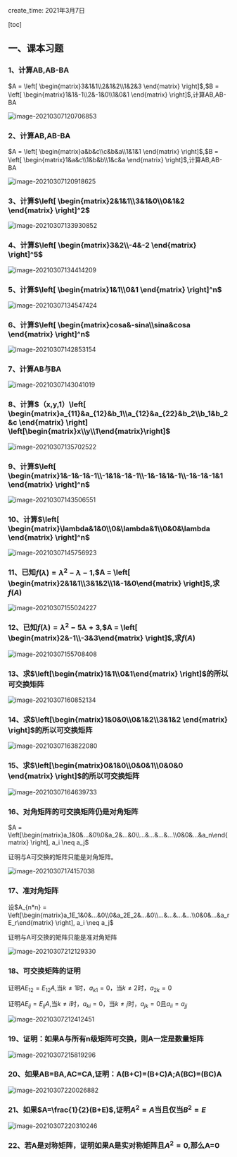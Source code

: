 create_time: 2021年3月7日

[toc]

## 一、课本习题

### 1、计算AB,AB-BA

$A = \left[ \begin{matrix}3&1&1\\2&1&2\\1&2&3 \end{matrix} \right]$,$B = \left[ \begin{matrix}1&1&-1\\2&-1&0\\1&0&1 \end{matrix} \right]$,计算AB,AB-BA

![image-20210307120706853](.\images\矩阵1.png)



### 2、计算AB,AB-BA

$A = \left[ \begin{matrix}a&b&c\\c&b&a\\1&1&1 \end{matrix} \right]$,$B = \left[ \begin{matrix}1&a&c\\1&b&b\\1&c&a \end{matrix} \right]$,计算AB,AB-BA

![image-20210307120918625](.\images\矩阵2.png)

### 3、计算$\left[ \begin{matrix}2&1&1\\3&1&0\\0&1&2 \end{matrix} \right]^2$

![image-20210307133930852](.\images\矩阵3.png)



### 4、计算$\left[ \begin{matrix}3&2\\-4&-2 \end{matrix} \right]^5$

![image-20210307134414209](.\images\矩阵4.png)



### 5、计算$\left[ \begin{matrix}1&1\\0&1 \end{matrix} \right]^n$

![image-20210307134547424](.\images\矩阵5.png)

### 6、计算$\left[ \begin{matrix}cosa&-sina\\sina&cosa \end{matrix} \right]^n$

![image-20210307142853154](.\images\矩阵6.png)



### 7、计算AB与BA

![image-20210307143041019](.\images\矩阵8.png)



### 8、计算$（x,y,1）\left[ \begin{matrix}a_{11}&a_{12}&b_1\\a_{12}&a_{22}&b_2\\b_1&b_2&c \end{matrix} \right] \left[\begin{matrix}x\\y\\1\end{matrix}\right]$

![image-20210307135702522](.\images\矩阵7.png)



### 9、计算$\left[ \begin{matrix}1&-1&-1&-1\\-1&1&-1&-1\\-1&-1&1&-1\\-1&-1&-1&1 \end{matrix} \right]^n$

![image-20210307143506551](.\images\矩阵9.png)



### 10、计算$\left[ \begin{matrix}\lambda&1&0\\0&\lambda&1\\0&0&\lambda \end{matrix} \right]^n$

![image-20210307145756923](.\images\矩阵10.png)



### 11、已知$f(\lambda)=\lambda^2-\lambda-1$,$A = \left[ \begin{matrix}2&1&1\\3&1&2\\1&-1&0\end{matrix} \right]$,求$f(A)$

![image-20210307155024227](.\images\矩阵11.png)



### 12、已知$f(\lambda)=\lambda^2-5\lambda+3$,$A = \left[ \begin{matrix}2&-1\\-3&3\end{matrix} \right]$,求$f(A)$

![image-20210307155708408](.\images\矩阵12.png)



### 13、求$\left[\begin{matrix}1&1\\0&1\end{matrix} \right]$的所以可交换矩阵

![image-20210307160852134](.\images\矩阵13.png)



### 14、求$\left[\begin{matrix}1&0&0\\0&1&2\\3&1&2 \end{matrix} \right]$的所以可交换矩阵

![image-20210307163822080](.\images\矩阵14.png)



### 15、求$\left[\begin{matrix}0&1&0\\0&0&1\\0&0&0 \end{matrix} \right]$的所以可交换矩阵

![image-20210307164639733](.\images\矩阵15.png)



### 16、对角矩阵的可交换矩阵仍是对角矩阵

$A = \left[\begin{matrix}a_1&0&...&0\\0&a_2&...&0\\...&...&...&...\\0&0&...&a_n\end{matrix} \right], a_i \neq a_j$

证明与A可交换的矩阵只能是对角矩阵。

![image-20210307174157038](.\images\矩阵16.png)



### 17、准对角矩阵

设$A_{n*n} = \left[\begin{matrix}a_1E_1&0&...&0\\0&a_2E_2&...&0\\...&...&...&...\\0&0&...&a_rE_r\end{matrix} \right], a_i \neq a_j$

证明与A可交换的矩阵只能是准对角矩阵

![image-20210307212129330](C:\Users\lalalala\mathProject\math\高等代数\images\矩阵17.png)



### 18、可交换矩阵的证明

证明$AE_{12}=E_{12}A$,当$k \neq 1$时，$a_{k1}=0$，当$k \neq 2$时，$a_{2k}=0$

证明$AE_{ij}=E_{ij}A$,当$k \neq i$时，$a_{ki}=0$，当$k \neq j$时，$a_{jk}=0$且$a_{ii}=a_{jj}$

![image-20210307212412451](.\images\矩阵18.png)

### 19、证明：如果A与所有n级矩阵可交换，则A一定是数量矩阵

![image-20210307215819296](.\images\矩阵19.png)



### 20、如果AB=BA,AC=CA,证明：A(B+C)=(B+C)A;A(BC)=(BC)A

![image-20210307220026882](.\images\矩阵20.png)



### 21、如果$A=\frac{1}{2}(B+E)$,证明$A^2=A$当且仅当$B^2=E$

![image-20210307220310246](.\images\矩阵21.png)



### 22、若A是对称矩阵，证明如果A是实对称矩阵且$A^2=0$,那么A=0







